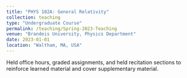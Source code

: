 ```yaml
---
title: "PHYS 102A: General Relativity"
collection: teaching
type: "Undergraduate Course"
permalink: /teaching/Spring-2023-Teaching
venue: "Brandeis University, Physics Department"
date: 2023-01-01
location: "Waltham, MA, USA"
---
```


Held office hours, graded assignments, and held recitation sections to reinforce learned material and cover supplementary material. 
